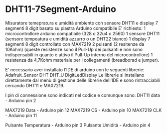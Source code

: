 # DHT11-7Segment-Arduino
Misuratore temepratura e umidità ambiente con sensore DHT11 e display 7 segmenti 8 digit basato su piastra Arduino compatibile
E' richiesto:
1 microcontrollore arduino compatibile (328 o 32u4 o 2560)
1 sensore DHT11 (sensore tempeatura e umidità azzurro o un DHT22 bianco)
1 display 7 segmenti 8 digit controllato con MAX7219
2 pulsanti
(2 resitenze da 10Kohm) (queste resistenze sono il Pull-Up dei pulsanti e non sono indispensabili in quanto è attivo il Pull-Up interno del microcontrollore)
1 resistenza da 4,7Kohm
materiale per i collegamenti (breadborad e jumper).

E' necessario aver installato l'IDE di arduino con le seguenti librerie:
Adafruit_Sensor
DHT
DHT_U
DigitLedDisplay
Le librerie si installano direttamente dal menù di gestione delle librerie dell'IDE e sono rintracciabili cercando DHT11 e MAX7219.

I pin di connessione sono indicati nel codice e comunque sono:
DHT11 data - Arduino pin 2

MAX7219 Data - Arduino pin 12
MAX7219 CS   - Arduino pin 10
MAX7219 CLK  - Arduino pin 11

Pulsante Temperatura - Arduino pin 3
Pulsante Umidità     - Arduino pin 4
